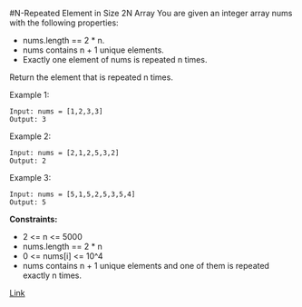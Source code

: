 #N-Repeated Element in Size 2N Array
You are given an integer array nums with the following properties:

- nums.length == 2 * n.
- nums contains n + 1 unique elements.
- Exactly one element of nums is repeated n times.

Return the element that is repeated n times.

Example 1:

```
Input: nums = [1,2,3,3]
Output: 3
```

Example 2:

```
Input: nums = [2,1,2,5,3,2]
Output: 2
```
Example 3:

```
Input: nums = [5,1,5,2,5,3,5,4]
Output: 5
```

**Constraints:**
- 2 <= n <= 5000
- nums.length == 2 * n
- 0 <= nums[i] <= 10^4
- nums contains n + 1 unique elements and one of them is repeated exactly n times.

[Link](https://leetcode.com/problems/n-repeated-element-in-size-2n-array/)